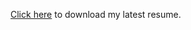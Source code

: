 
[Click here](https://github.com/dufferzafar/resume/raw/build/Shadab%20Zafar.pdf) to download my latest resume.
